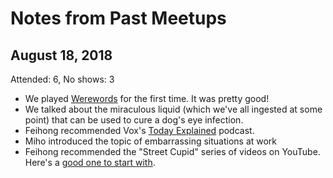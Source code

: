 # Notes from Past Meetups

## August 18, 2018

Attended: 6, No shows: 3

- We played [Werewords](https://boardgamegeek.com/boardgame/219215/werewords) for the first time. It was pretty good!
- We talked about the miraculous liquid (which we've all ingested at some point) that can be used to cure a dog's eye infection.
- Feihong recommended Vox's [Today Explained](https://www.vox.com/today-explained) podcast.
- Miho introduced the topic of embarrassing situations at work
- Feihong recommended the "Street Cupid" series of videos on YouTube. Here's a [good one to start with](https://www.youtube.com/watch?v=kM51B1fYiK4&t=0s&list=PLbOZw31nKrq947ENljTQ1GHHRGnXB3GWb&index=2).
